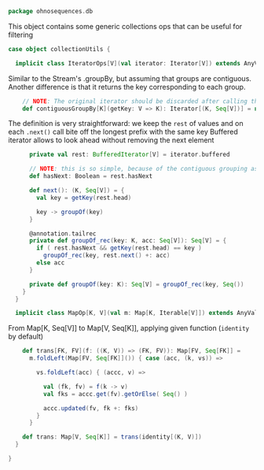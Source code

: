 
```scala
package ohnosequences.db
```

This object contains some generic collections ops that can be useful for filtering

```scala
case object collectionUtils {

  implicit class IteratorOps[V](val iterator: Iterator[V]) extends AnyVal {
```

Similar to the Stream's .groupBy, but assuming that groups are contiguous. Another difference is that it returns the key corresponding to each group.

```scala
    // NOTE: The original iterator should be discarded after calling this method
    def contiguousGroupBy[K](getKey: V => K): Iterator[(K, Seq[V])] = new Iterator[(K, Seq[V])] {
```

The definition is very straightforward: we keep the `rest` of values and on each `.next()` call bite off the longest prefix with the same key
Buffered iterator allows to look ahead without removing the next element

```scala
      private val rest: BufferedIterator[V] = iterator.buffered

      // NOTE: this is so simple, because of the contiguous grouping assumpltion
      def hasNext: Boolean = rest.hasNext

      def next(): (K, Seq[V]) = {
        val key = getKey(rest.head)

        key -> groupOf(key)
      }

      @annotation.tailrec
      private def groupOf_rec(key: K, acc: Seq[V]): Seq[V] = {
        if ( rest.hasNext && getKey(rest.head) == key )
          groupOf_rec(key, rest.next() +: acc)
        else acc
      }

      private def groupOf(key: K): Seq[V] = groupOf_rec(key, Seq())
    }
  }

  implicit class MapOp[K, V](val m: Map[K, Iterable[V]]) extends AnyVal {
```

From Map[K, Seq[V]] to Map[V, Seq[K]],
applying given function (`identity` by default)


```scala
    def trans[FK, FV](f: ((K, V)) => (FK, FV)): Map[FV, Seq[FK]] =
      m.foldLeft(Map[FV, Seq[FK]]()) { case (acc, (k, vs)) =>

        vs.foldLeft(acc) { (accc, v) =>

          val (fk, fv) = f(k -> v)
          val fks = accc.get(fv).getOrElse( Seq() )

          accc.updated(fv, fk +: fks)
        }
      }

    def trans: Map[V, Seq[K]] = trans(identity[(K, V)])
  }

}

```




[main/scala/blastDB.scala]: blastDB.scala.md
[main/scala/collectionUtils.scala]: collectionUtils.scala.md
[main/scala/csvUtils.scala]: csvUtils.scala.md
[main/scala/filterData.scala]: filterData.scala.md
[main/scala/rnacentral.scala]: rnacentral.scala.md
[test/scala/compats.scala]: ../../test/scala/compats.scala.md
[test/scala/generateData.scala]: ../../test/scala/generateData.scala.md
[test/scala/rnaCentral.scala]: ../../test/scala/rnaCentral.scala.md
[test/scala/runBundles.scala]: ../../test/scala/runBundles.scala.md